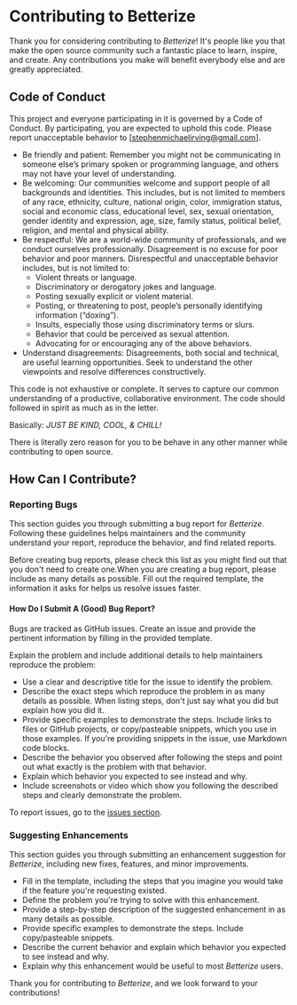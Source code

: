 # Contributing to Betterize

Thank you for considering contributing to _Betterize_! It's people like you that
make the open source community such a fantastic place to learn, inspire, and
create. Any contributions you make will benefit everybody else and are greatly
appreciated.

## Code of Conduct

This project and everyone participating in it is governed by a Code of Conduct.
By participating, you are expected to uphold this code. Please report unacceptable
behavior to [stephenmichaelirving@gmail.com].

- Be friendly and patient: Remember you might not be communicating in someone
  else’s primary spoken or programming language, and others may not have your
  level of understanding.
- Be welcoming: Our communities welcome and support people of all backgrounds
  and identities. This includes, but is not limited to members of any race,
  ethnicity, culture, national origin, color, immigration status, social and
  economic class, educational level, sex, sexual orientation, gender identity
  and expression, age, size, family status, political belief, religion, and
  mental and physical ability.
- Be respectful: We are a world-wide community of professionals, and we conduct
  ourselves professionally. Disagreement is no excuse for poor behavior and poor
  manners. Disrespectful and unacceptable behavior includes, but is not limited to:
  - Violent threats or language.
  - Discriminatory or derogatory jokes and language.
  - Posting sexually explicit or violent material.
  - Posting, or threatening to post, people’s personally identifying information (“doxing”).
  - Insults, especially those using discriminatory terms or slurs.
  - Behavior that could be perceived as sexual attention.
  - Advocating for or encouraging any of the above behaviors.
- Understand disagreements: Disagreements, both social and technical, are useful
  learning opportunities. Seek to understand the other viewpoints and resolve
  differences constructively.

This code is not exhaustive or complete. It serves to capture our common
understanding of a productive, collaborative environment. The code should
followed in spirit as much as in the letter.

Basically: *JUST BE KIND, COOL, &amp; CHILL!*

There is literally zero reason for you to be behave in any other manner while
contributing to open source.

## How Can I Contribute?

### Reporting Bugs

This section guides you through submitting a bug report for _Betterize_.
Following these guidelines helps maintainers and the community understand your
report, reproduce the behavior, and find related reports.

Before creating bug reports, please check this list as you might find out that
you don't need to create one.When you are creating a bug report, please include
as many details as possible. Fill out the required template, the information it
asks for helps us resolve issues faster.

#### How Do I Submit A (Good) Bug Report?

Bugs are tracked as GitHub issues. Create an issue and provide the pertinent
information by filling in the provided template.

Explain the problem and include additional details to help maintainers reproduce the problem:

- Use a clear and descriptive title for the issue to identify the problem.
- Describe the exact steps which reproduce the problem in as many details as
  possible. When listing steps, don't just say what you did but explain how you
  did it.
- Provide specific examples to demonstrate the steps. Include links to files or
  GitHub projects, or copy/pasteable snippets, which you use in those examples.
  If you're providing snippets in the issue, use Markdown code blocks.
- Describe the behavior you observed after following the steps and point out
  what exactly is the problem with that behavior.
- Explain which behavior you expected to see instead and why.
- Include screenshots or video which show you following the described steps and
  clearly demonstrate the problem.

To report issues, go to the [issues section](https://github.com/stephenmirving/betterize/issues).

### Suggesting Enhancements

This section guides you through submitting an enhancement suggestion for
_Betterize_, including new fixes, features, and minor improvements.

- Fill in the template, including the steps that you imagine you would take if
  the feature you're requesting existed.
- Define the problem you're trying to solve with this enhancement.
- Provide a step-by-step description of the suggested enhancement in as many
  details as possible.
- Provide specific examples to demonstrate the steps. Include copy/pasteable
  snippets.
- Describe the current behavior and explain which behavior you expected to see
  instead and why.
- Explain why this enhancement would be useful to most _Betterize_ users.

Thank you for contributing to _Betterize_, and we look forward to your contributions!
